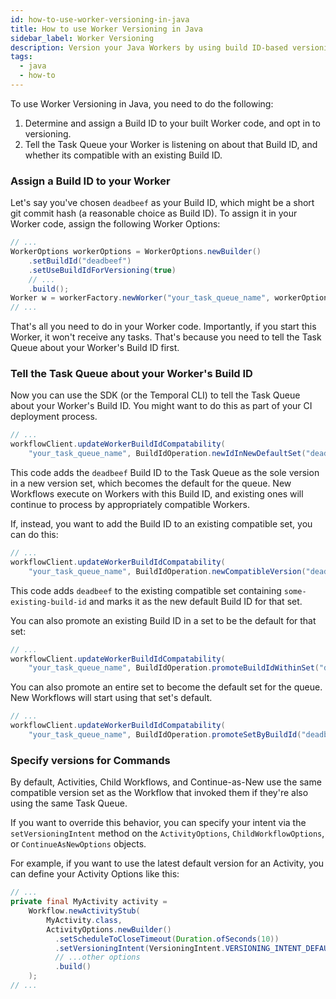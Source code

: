 ```yaml
---
id: how-to-use-worker-versioning-in-java
title: How to use Worker Versioning in Java
sidebar_label: Worker Versioning
description: Version your Java Workers by using build ID-based versioning
tags:
  - java
  - how-to
---
```


To use Worker Versioning in Java, you need to do the following:

1. Determine and assign a Build ID to your built Worker code, and opt in to versioning.
2. Tell the Task Queue your Worker is listening on about that Build ID, and whether its compatible with an existing Build ID.

### Assign a Build ID to your Worker

Let's say you've chosen `deadbeef` as your Build ID, which might be a short git commit hash (a reasonable choice as Build ID).
To assign it in your Worker code, assign the following Worker Options:

```java
// ...
WorkerOptions workerOptions = WorkerOptions.newBuilder()
    .setBuildId("deadbeef")
    .setUseBuildIdForVersioning(true)
    // ...
    .build();
Worker w = workerFactory.newWorker("your_task_queue_name", workerOptions);
// ...
```

That's all you need to do in your Worker code.
Importantly, if you start this Worker, it won't receive any tasks.
That's because you need to tell the Task Queue about your Worker's Build ID first.

### Tell the Task Queue about your Worker's Build ID

Now you can use the SDK (or the Temporal CLI) to tell the Task Queue about your Worker's Build ID.
You might want to do this as part of your CI deployment process.

```java
// ...
workflowClient.updateWorkerBuildIdCompatability(
    "your_task_queue_name", BuildIdOperation.newIdInNewDefaultSet("deadbeef"));
```

This code adds the `deadbeef` Build ID to the Task Queue as the sole version in a new version set, which becomes the default for the queue.
New Workflows execute on Workers with this Build ID, and existing ones will continue to process by appropriately compatible Workers.

If, instead, you want to add the Build ID to an existing compatible set, you can do this:

```java
// ...
workflowClient.updateWorkerBuildIdCompatability(
    "your_task_queue_name", BuildIdOperation.newCompatibleVersion("deadbeef", "some-existing-build-id"));
```

This code adds `deadbeef` to the existing compatible set containing `some-existing-build-id` and marks it as the new default Build ID for that set.

You can also promote an existing Build ID in a set to be the default for that set:

```java
// ...
workflowClient.updateWorkerBuildIdCompatability(
    "your_task_queue_name", BuildIdOperation.promoteBuildIdWithinSet("deadbeef"));
```

You can also promote an entire set to become the default set for the queue. New Workflows will start using that set's default.

```java
// ...
workflowClient.updateWorkerBuildIdCompatability(
    "your_task_queue_name", BuildIdOperation.promoteSetByBuildId("deadbeef"));
```

### Specify versions for Commands

By default, Activities, Child Workflows, and Continue-as-New use the same compatible version set as the Workflow that invoked them if they're also using the same Task Queue.

If you want to override this behavior, you can specify your intent via the `setVersioningIntent` method on the `ActivityOptions`, `ChildWorkflowOptions`, or `ContinueAsNewOptions` objects.

<!-- For more information refer to the [conceptual documentation](/concepts/what-is-worker-versioning). -->

For example, if you want to use the latest default version for an Activity, you can define your Activity Options like this:

```java
// ...
private final MyActivity activity =
    Workflow.newActivityStub(
        MyActivity.class,
        ActivityOptions.newBuilder()
          .setScheduleToCloseTimeout(Duration.ofSeconds(10))
          .setVersioningIntent(VersioningIntent.VERSIONING_INTENT_DEFAULT)
          // ...other options
          .build()
    );
// ...
```
